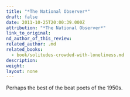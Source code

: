 ```yaml
---
title: "*The National Observer*"
draft: false
date: 2011-10-25T20:00:39.000Z
attribution: "*The National Observer*"
link_to_original:
nd_author_of_this_review:
related_author: .md
related_books:
  - book/solitudes-crowded-with-loneliness.md
description:
weight:
layout: none
---
```

Perhaps the best of the beat poets of the 1950s.

